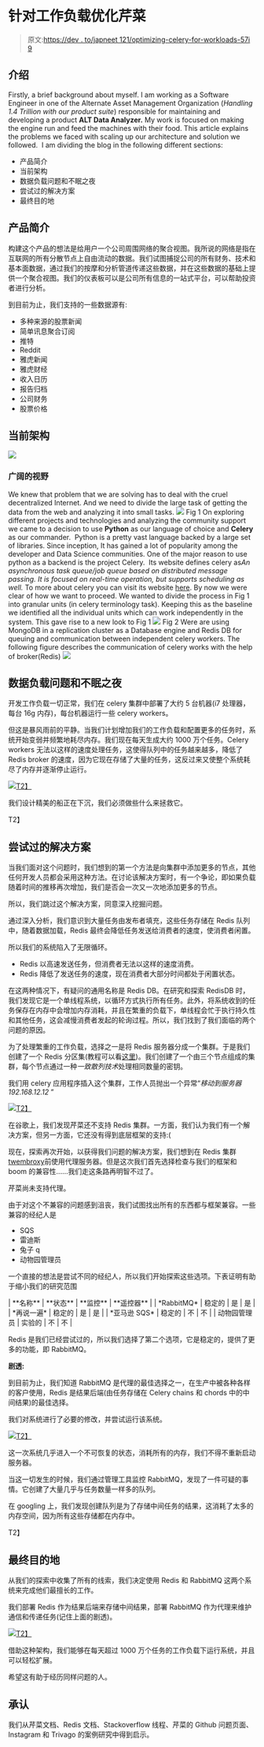 # 针对工作负载优化芹菜

> 原文:[https://dev . to/japneet 121/optimizing-celery-for-workloads-57i 9](https://dev.to/japneet121/optimizing-celery-for-workloads-57i9)

## 介绍

Firstly, a brief background about myself. I am working as a Software Engineer in one of the Alternate Asset Management Organization (*Handling 1.4 Trillion with our product suite*) responsible for maintaining and developing a product **ALT Data Analyzer.** My work is focused on making the engine run and feed the machines with their food. This article explains the problems we faced with scaling up our architecture and solution we followed.  I am dividing the blog in the following different sections:

*   产品简介
*   当前架构
*   数据负载问题和不眠之夜
*   尝试过的解决方案
*   最终目的地

## 产品简介

构建这个产品的想法是给用户一个公司周围网络的聚合视图。我所说的网络是指在互联网的所有分散节点上自由流动的数据。我们试图捕捉公司的所有财务、技术和基本面数据，通过我们的按摩和分析管道传递这些数据，并在这些数据的基础上提供一个聚合视图。我们的仪表板可以是公司所有信息的一站式平台，可以帮助投资者进行分析。

到目前为止，我们支持的一些数据源有:

*   多种来源的股票新闻
*   简单讯息聚合订阅
*   推特
*   Reddit
*   雅虎新闻
*   雅虎财经
*   收入日历
*   报告归档
*   公司财务
*   股票价格

## 当前架构

[![](../Images/0ad1c41a6f5a8e62b3e9586167206b71.png)](https://4.bp.blogspot.com/-zrXUbB9-EVA/WvaSLHGo0fI/AAAAAAAAbmU/jwHR-jSLH7MALNt8Q7ghWotC5H9dhQvcgCLcBGAs/s1600/internet.jpeg)

### 广阔的视野

We knew that problem that we are solving has to deal with the cruel decentralized Internet. And we need to divide the large task of getting the data from the web and analyzing it into small tasks. [![](../Images/9b4b624764b0aa6446e2cd3b17e177e9.png)](https://1.bp.blogspot.com/-tPW3nCkXYps/WvaVW4XlHoI/AAAAAAAAbmg/_jpZxvZMOA8M-CpZ0fuffHzeU9IzaYbFgCLcBGAs/s1600/croped1.jpeg) Fig 1 On exploring different projects and technologies and analyzing the community support we came to a decision to use **Python** as our language of choice and **Celery** as our commander.  Python is a pretty vast language backed by a large set of libraries. Since inception, It has gained a lot of popularity among the developer and Data Science communities. One of the major reason to use python as a backend is the project Celery.  Its website defines celery as*An asynchronous task queue/job queue based on distributed message passing. It is focused on real-time operation, but supports scheduling as well.* To more about celery you can visit its website [here](http://www.celeryproject.org/). By now we were clear of how we want to proceed. We wanted to divide the process in Fig 1 into granular units (in celery terminology task). Keeping this as the baseline we identified all the individual units which can work independently in the system. This gave rise to a new look to Fig 1 [![](../Images/b6558694463a506e0897ab273107ce01.png)](https://2.bp.blogspot.com/-ShzlN3uYpA4/Wvacz_r0wtI/AAAAAAAAbmw/2q0sPcEN4FM3qTkEPOMTqq_zQyL5CID8wCLcBGAs/s1600/cropped1.jpeg) Fig 2 Were are using MongoDB in a replication cluster as a Database engine and Redis DB for queuing and communication between independent celery workers. The following figure describes the communication of celery works with the help of broker(Redis) [![](../Images/c6966b4d676182b6592cef70b49eb98a.png)](https://3.bp.blogspot.com/-S1r1aSUiOcc/Wvae5cP0BqI/AAAAAAAAbnE/QNNKir9dgUEGEpDk00KWfOOqLfVxKlAoQCLcBGAs/s1600/workers.jpeg)

## 数据负载问题和不眠之夜

开发工作负载一切正常，我们在 celery 集群中部署了大约 5 台机器(i7 处理器，每台 16g 内存)，每台机器运行一些 celery workers。

但这是暴风雨前的平静。当我们计划增加我们的工作负载和配置更多的任务时，系统开始变弱并频繁地耗尽内存。我们现在每天生成大约 1000 万个任务。Celery workers 无法以这样的速度处理任务，这使得队列中的任务越来越多，降低了 Redis broker 的速度，因为它现在存储了大量的任务，这反过来又使整个系统耗尽了内存并逐渐停止运行。

[![](../Images/5e541e3a8a1afe587aaf4146f97b58d5.png)T2】](https://3.bp.blogspot.com/-yFpJdkfSkB0/WvgHuFRr77I/AAAAAAAAbno/p4siRfrXTVIDEypgbo5qd9LfiKRjoW-qACLcBGAs/s1600/calm.jpg)

我们设计精美的船正在下沉，我们必须做些什么来拯救它。

 T2】

## 尝试过的解决方案

当我们面对这个问题时，我们想到的第一个方法是向集群中添加更多的节点，其他任何开发人员都会采用这种方法。在讨论该解决方案时，有一个争论，即如果负载随着时间的推移再次增加，我们是否会一次又一次地添加更多的节点。

所以，我们跳过这个解决方案，同意深入挖掘问题。

通过深入分析，我们意识到大量任务由发布者填充，这些任务存储在 Redis 队列中，随着数据加载，Redis 最终会降低任务发送给消费者的速度，使消费者闲置。

所以我们的系统陷入了无限循环。

*   Redis 以高速发送任务，但消费者无法以这样的速度消费。
*   Redis 降低了发送任务的速度，现在消费者大部分时间都处于闲置状态。

在这两种情况下，有疑问的通用名称是 Redis DB。在研究和探索 RedisDB 时，我们发现它是一个单线程系统，以循环方式执行所有任务。此外，将系统收到的任务保存在内存中会增加内存消耗，并且在繁重的负载下，单线程会忙于执行持久性和其他任务，这会减慢消费者发起的轮询过程。所以，我们找到了我们面临的两个问题的原因。

为了处理繁重的工作负载，选择之一是将 Redis 服务器分成一个集群。于是我们创建了一个 Redis 分区集(教程可以看[这里](https://redis.io/topics/partitioning))。我们创建了一个由三个节点组成的集群，每个节点通过一种*一致散列技术*处理相同数量的密钥。

我们用 celery 应用程序插入这个集群，工作人员抛出一个异常“*移动到服务器 192.168.12.12* ”

[![](../Images/f0300f2da1d16eae653a26834c03e5ec.png)T2】](https://2.bp.blogspot.com/-zw8o3gX19lI/WvibxsT5RII/AAAAAAAAboE/nEeZLU_ia0kqszxTpylxt2FoYDDyfrKfgCEwYBhgL/s1600/fr_201691716455.jpg)

在谷歌上，我们发现芹菜还不支持 Redis 集群。一方面，我们认为我们有一个解决方案，但另一方面，它还没有得到底层框架的支持:(

现在，探索再次开始，以获得我们问题的解决方案，我们想到在 Redis 集群[twembroxy](https://github.com/twitter/twemproxy)前使用代理服务器。但是这次我们首先选择检查与我们的框架和 boom 的兼容性......我们走这条路再明智不过了。

芹菜尚未支持代理。

由于对这个不兼容的问题感到沮丧，我们试图找出所有的东西都与框架兼容。一些兼容的经纪人是

*   SQS
*   雷迪斯
*   兔子 q
*   动物园管理员

一个直接的想法是尝试不同的经纪人，所以我们开始探索这些选项。下表证明有助于缩小我们的研究范围

<colgroup><col width="23%"> <col width="22%"> <col width="25%"> <col width="31%"></colgroup> 
| **名称** | **状态** | **监控** | **遥控器** |
| *RabbitMQ* | 稳定的 | 是 | 是 |
| *再说一遍* | 稳定的 | 是 | 是 |
| *亚马逊 SQS* | 稳定的 | 不 | 不 |
| 动物园管理员 | 实验的 | 不 | 不 |

Redis 是我们已经尝试过的，所以我们选择了第二个选项，它是稳定的，提供了更多的功能，即 RabbitMQ。

**剧透:**

到目前为止，我们知道 RabbitMQ 是代理的最佳选择之一，在生产中被各种各样的客户使用，Redis 是结果后端(由任务存储在 Celery chains 和 chords 中的中间结果)的最佳选择。

我们对系统进行了必要的修改，并尝试运行该系统。

[![](../Images/1ff9e303a2d483748954cc8cd9718a9e.png)T2】](https://3.bp.blogspot.com/-dTzKGioKH8c/Wvig1fw85LI/AAAAAAAAboU/3bugIbOyg6IrPyDrVIVrGqMfr6DC-tJ9QCLcBGAs/s1600/fc6ba9d5149c057a2582a7f07523abd2.jpg)

这一次系统几乎进入一个不可恢复的状态，消耗所有的内存，我们不得不重新启动服务器。

当这一切发生的时候，我们通过管理工具监控 RabbitMQ，发现了一件可疑的事情。它创建了大量几乎与任务数量一样多的队列。

在 googling 上，我们发现创建队列是为了存储中间任务的结果，这消耗了太多的内存空间，因为所有这些存储都在内存中。

 T2】

## 最终目的地

从我们的探索中收集了所有的线索，我们决定使用 Redis 和 RabbitMQ 这两个系统来完成他们最擅长的工作。

我们部署 Redis 作为结果后端来存储中间结果，部署 RabbitMQ 作为代理来维护通信和传递任务(记住上面的剧透)。

[![](../Images/b7c496122ef2d7f040e38c738a6e9c83.png)T2】](https://1.bp.blogspot.com/-zFlxvWKDZh8/WvijzlNdrfI/AAAAAAAAbog/ZOD6D9Hq9_8i5wL5zq3BK60BCfqCR-bSQCLcBGAs/s1600/fg.jpeg)

借助这种架构，我们能够在每天超过 1000 万个任务的工作负载下运行系统，并且可以轻松扩展。

希望这有助于经历同样问题的人。

## 承认

我们从芹菜文档、Redis 文档、Stackoverflow 线程、芹菜的 Github 问题页面、Instagram 和 Trivago 的案例研究中得到启示。